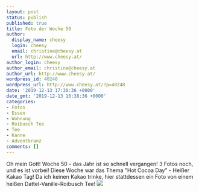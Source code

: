 ```yaml
---
layout: post
status: publish
published: true
title: Foto der Woche 50
author:
  display_name: cheesy
  login: cheesy
  email: christine@cheesy.at
  url: http://www.cheesy.at/
author_login: cheesy
author_email: christine@cheesy.at
author_url: http://www.cheesy.at/
wordpress_id: 40248
wordpress_url: http://www.cheesy.at/?p=40248
date: '2019-12-13 17:38:36 +0000'
date_gmt: '2019-12-13 16:38:36 +0000'
categories:
- Fotos
- Essen
- Wohnung
- Roibusch Tee
- Tee
- Kanne
- Adventkranz
comments: []
---
```

Oh mein Gott! Woche 50 - das Jahr ist so schnell vergangen! 3 Fotos noch, und es ist vorbei!
Diese Woche war das Thema "Hot Cocoa Day" - Heißer Kakao Tag! Da ich keinen Kakao trinke, hier stattdessen ein Foto von einem heißen Dattel-Vanille-Roibusch Tee!
[![](http://www.cheesy.at/wp-content/uploads/50-52-Heißgetränk.jpg)](http://www.cheesy.at/fotos/spiele/projekt365-und-andere-projekte/project-52-wochen-in-2019/)
